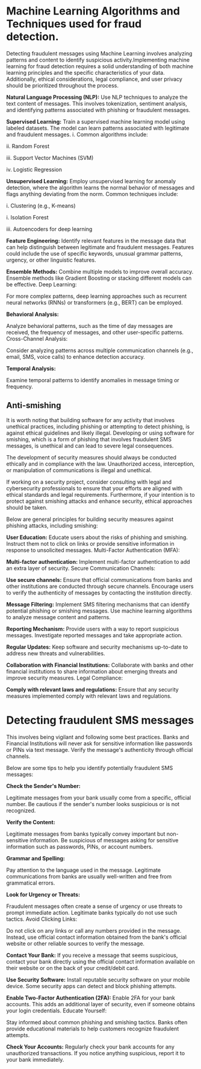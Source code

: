 # Machine Learning Algorithms and Techniques used for fraud detection.

Detecting fraudulent messages using Machine Learning involves analyzing patterns and content to identify suspicious activity.Implementing machine learning for fraud detection requires a solid understanding of both machine learning principles and the specific characteristics of your data. Additionally, ethical considerations, legal compliance, and user privacy should be prioritized throughout the process.

**Natural Language Processing (NLP):**
Use NLP techniques to analyze the text content of messages. This involves tokenization, sentiment analysis, and identifying patterns associated with phishing or fraudulent messages.

**Supervised Learning:**
Train a supervised machine learning model using labeled datasets. The model can learn patterns associated with legitimate and fraudulent messages.
i. Common algorithms include:

ii. Random Forest

iii. Support Vector Machines (SVM)

iv. Logistic Regression

**Unsupervised Learning:**
Employ unsupervised learning for anomaly detection, where the algorithm learns the normal behavior of messages and flags anything deviating from the norm. Common techniques include:

i. Clustering (e.g., K-means)

i. Isolation Forest

iii. Autoencoders for deep learning

**Feature Engineering:**
Identify relevant features in the message data that can help distinguish between legitimate and fraudulent messages. Features could include the use of specific keywords, unusual grammar patterns, urgency, or other linguistic features.

**Ensemble Methods:**
Combine multiple models to improve overall accuracy. Ensemble methods like Gradient Boosting or stacking different models can be effective.
Deep Learning:

For more complex patterns, deep learning approaches such as recurrent neural networks (RNNs) or transformers (e.g., BERT) can be employed.

**Behavioral Analysis:**

Analyze behavioral patterns, such as the time of day messages are received, the frequency of messages, and other user-specific patterns.
Cross-Channel Analysis:

Consider analyzing patterns across multiple communication channels (e.g., email, SMS, voice calls) to enhance detection accuracy.

**Temporal Analysis:**

Examine temporal patterns to identify anomalies in message timing or frequency.

## Anti-smishing 

It is worth noting that building software for any activity that involves unethical practices, including phishing or attempting to detect phishing, is against ethical guidelines and likely illegal. Developing or using software for smishing, which is a form of phishing that involves fraudulent SMS messages, is unethical and can lead to severe legal consequences.

The development of security measures should always be conducted ethically and in compliance with the law. Unauthorized access, interception, or manipulation of communications is illegal and unethical.

If working on a security project, consider consulting with legal and cybersecurity professionals to ensure that your efforts are aligned with ethical standards and legal requirements. Furthermore, if your intention is to protect against smishing attacks and enhance security, ethical approaches should be taken. 

 Below are general principles for building security measures against phishing attacks, including smishing:

**User Education:**
Educate users about the risks of phishing and smishing.
Instruct them not to click on links or provide sensitive information in response to unsolicited messages.
Multi-Factor Authentication (MFA):

**Multi-factor authentication:**
Implement multi-factor authentication to add an extra layer of security.
Secure Communication Channels:

**Use secure channels:**
Ensure that official communications from banks and other institutions are conducted through secure channels.
Encourage users to verify the authenticity of messages by contacting the institution directly.

**Message Filtering:**
Implement SMS filtering mechanisms that can identify potential phishing or smishing messages.
Use machine learning algorithms to analyze message content and patterns.

**Reporting Mechanism:**
Provide users with a way to report suspicious messages.
Investigate reported messages and take appropriate action.

**Regular Updates:**
Keep software and security mechanisms up-to-date to address new threats and vulnerabilities.

**Collaboration with Financial Institutions:**
Collaborate with banks and other financial institutions to share information about emerging threats and improve security measures.
Legal Compliance:

**Comply with relevant laws and regulations:**
Ensure that any security measures implemented comply with relevant laws and regulations.

# Detecting  fraudulent SMS messages 
This involves being vigilant and following some best practices. Banks and Financial Institutions  will never ask for sensitive information like passwords or PINs via text message. Verify the message's authenticity through official channels.

Below are some tips to help you identify potentially fraudulent SMS messages:

**Check the Sender's Number:**

Legitimate messages from your bank usually come from a specific, official number. Be cautious if the sender's number looks suspicious or is not recognized.

**Verify the Content:**

Legitimate messages from banks typically convey important but non-sensitive information. Be suspicious of messages asking for sensitive information such as passwords, PINs, or account numbers.

**Grammar and Spelling:**

Pay attention to the language used in the message. Legitimate communications from banks are usually well-written and free from grammatical errors.

**Look for Urgency or Threats:**

Fraudulent messages often create a sense of urgency or use threats to prompt immediate action. Legitimate banks typically do not use such tactics.
Avoid Clicking Links:

Do not click on any links or call any numbers provided in the message. Instead, use official contact information obtained from the bank's official website or other reliable sources to verify the message.

**Contact Your Bank:**
If you receive a message that seems suspicious, contact your bank directly using the official contact information available on their website or on the back of your credit/debit card.

**Use Security Software:**
Install reputable security software on your mobile device. Some security apps can detect and block phishing attempts.

**Enable Two-Factor Authentication (2FA):**
Enable 2FA for your bank accounts. This adds an additional layer of security, even if someone obtains your login credentials.
Educate Yourself:

Stay informed about common phishing and smishing tactics. Banks often provide educational materials to help customers recognize fraudulent attempts.

**Check Your Accounts:**
Regularly check your bank accounts for any unauthorized transactions. If you notice anything suspicious, report it to your bank immediately.
